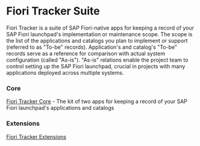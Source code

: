 # Fiori Tracker Suite

Fiori Tracker is a suite of SAP Fiori-native apps for keeping a record of your SAP Fiori launchpad's implementation or maintenance scope. The scope is the list of the applications and catalogs you plan to implement or support (referred to as "To-be" records). Application's and catalog's "To-be" records serve as a reference for comparison with actual system configuration (called "As-is"). "As-is" relations enable the project team to control setting up the SAP Fiori launchpad, crucial in projects with many applications deployed across multiple systems.

### Core 
[Fiori Tracker Core](/core/SPS02/main.md) - The kit of two apps for keeping a record of your SAP Fiori launchpad's applications and catalogs

### Extensions
[Fiori Tracker Extensions](/ext/FPS01/main.md)

